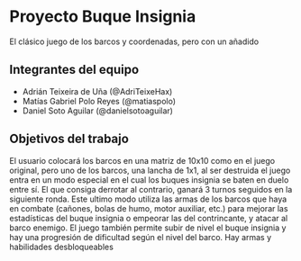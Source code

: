 ﻿# Proyecto Buque Insignia

El clásico juego de los barcos y coordenadas, pero con un añadido

## Integrantes del equipo

- Adrián Teixeira de Uña (@AdriTeixeHax)
- Matías Gabriel Polo Reyes (@matiaspolo)
- Daniel Soto Aguilar (@danielsotoaguilar)

## Objetivos del trabajo

El usuario colocará los barcos en una matriz de 10x10 como en el juego original, pero uno de los barcos, una lancha de 1x1, al ser destruida el juego entra en un modo especial en el cual los buques insignia se baten en duelo entre sí. El que consiga derrotar al contrario, ganará 3 turnos seguidos en la siguiente ronda. Este ultimo modo utiliza las armas de los barcos que haya en combate (cañones, bolas de humo, motor auxiliar, etc.) para mejorar las estadísticas del buque insignia o empeorar las del contrincante, y atacar al barco enemigo. El juego también permite subir de nivel el buque insignia y hay una progresión de dificultad según el nivel del barco. Hay armas y habilidades desbloqueables

